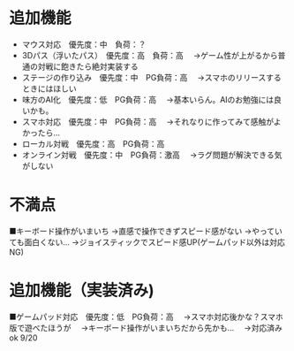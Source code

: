 # 追加機能
* マウス対応　優先度：中　負荷：？
* 3Dパス（浮いたパス）　優先度：高　負荷：高
　→ゲーム性が上がるから普通の対戦に飽きたら絶対実装する
* ステージの作り込み　優先度：中　PG負荷：高
　→スマホのリリースするときにはほしい
* 味方のAI化　優先度：低　PG負荷：高
　→基本いらん。AIのお勉強には良いかも。
* スマホ対応　優先度：中　PG負荷：高
　→それなりに作ってみて感触がよかったら…
* ローカル対戦　優先度：高　PG負荷：高
* オンライン対戦　優先度：中　PG負荷：激高
　→ラグ問題が解決できる気がしない

# 不満点
■キーボード操作がいまいち 
→直感で操作できずスピード感がない
→やっていても面白くない…
→ジョイスティックでスピード感UP(ゲームパッド以外は対応NG)


# 追加機能（実装済み)
■ゲームパッド対応　優先度：低　PG負荷：高
　→スマホ対応後かな？スマホ版で遊べたほうが
　→キーボード操作がいまいちだから先かも…
　→対応済み ok 9/20










